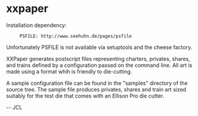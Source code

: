 xxpaper
=======

Installation dependency:

	     PSFILE: http://www.seehuhn.de/pages/psfile

Unfortunately PSFILE is not available via setuptools and the cheese factory.

XXPaper generates postscript files representing charters, privates,
shares, and trains defined by a configuration passed on the command
line.  All art is made using a format whih is friendly to die-cutting.

A sample configuration file can be found in the "samples" directory
of the source tree.  The sample file produces privates, shares and
train art sized suitably for the test die that comes with an Ellison
Pro die cutter.

-- JCL
